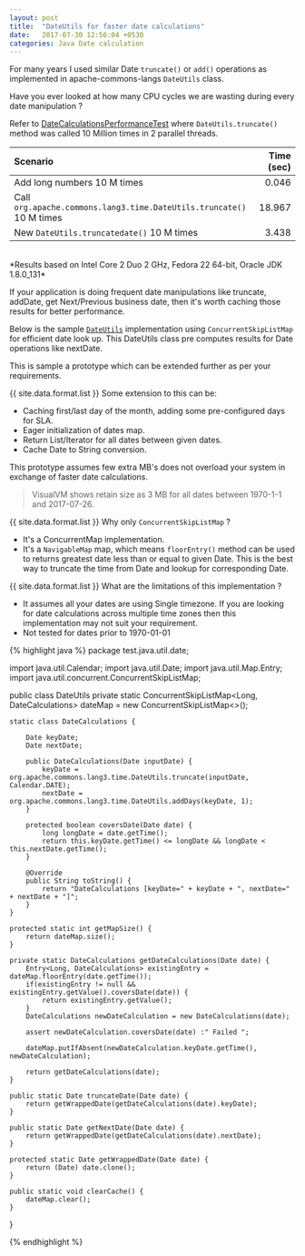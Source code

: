 ```yaml
---
layout: post
title:  "DateUtils for faster date calculations"
date:   2017-07-30 12:56:04 +0530
categories: Java Date calculation
---
```

For many years I used similar Date `truncate()` or `add()` operations as implemented in apache-commons-langs `DateUtils` class.

Have you ever looked at how many CPU cycles we are wasting during every date manipulation ?

Refer to [DateCalculationsPerformanceTest](https://github.com/rohandhapodkar/suggested-java-best-practices/blob/master/src/test/java/test/java/util/date/DateCalculationsPerformanceTest.java) where `DateUtils.truncate()` method was called 10 Million times in 2 parallel threads.

| Scenario | Time (sec) |
|:-------|-------:|
| Add long numbers 10 M times | 0.046 |
| Call `org.apache.commons.lang3.time.DateUtils.truncate()` 10 M times | 18.967 |
| New `DateUtils.truncatedate()` 10 M times | 3.438 |

<br>
*Results based on Intel Core 2 Duo 2 GHz, Fedora 22 64-bit, Oracle JDK 1.8.0_131*


If your application is doing frequent date manipulations like truncate, addDate, get Next/Previous business date, then it's worth caching those results for better performance.

Below is the sample [`DateUtils`](#DateUtils.source) implementation using `ConcurrentSkipListMap` for efficient date look up. This DateUtils class pre computes results for Date operations like nextDate.

This is sample a prototype which can be extended further as per your requirements.

{{ site.data.format.list }} Some extension to this can be:

- Caching first/last day of the month, adding some pre-configured days for SLA.
- Eager initialization of dates map.
- Return List/Iterator for all dates between given dates.
- Cache Date to String conversion.

This prototype assumes few extra MB's does not overload your system in exchange of faster date calculations.

> VisualVM shows retain size as 3 MB for all dates between 1970-1-1 and 2017-07-26.


{{ site.data.format.list }} Why only `ConcurrentSkipListMap` ?

- It's a ConcurrentMap implementation.
- It's a `NavigableMap` map, which means `floorEntry()` method can be used to returns greatest date less than or equal to given Date. This is the best way to truncate the time from Date and lookup for corresponding Date.

{{ site.data.format.list }} What are the limitations of this implementation ?

- It assumes all your dates are using Single timezone. If you are looking for date calculations across multiple time zones then this implementation may not suit your requirement. 
- Not tested for dates prior to 1970-01-01


<a name="DateUtils.source"/>
{% highlight java %}
package test.java.util.date;

import java.util.Calendar;
import java.util.Date;
import java.util.Map.Entry;
import java.util.concurrent.ConcurrentSkipListMap;

public class DateUtils 
	private static ConcurrentSkipListMap<Long, DateCalculations> dateMap = new ConcurrentSkipListMap<>();
	
	static class DateCalculations {
		
		Date keyDate;
		Date nextDate;
		
		public DateCalculations(Date inputDate) {
			keyDate = org.apache.commons.lang3.time.DateUtils.truncate(inputDate, Calendar.DATE);			
			nextDate = org.apache.commons.lang3.time.DateUtils.addDays(keyDate, 1);			
		}
		
		protected boolean coversDate(Date date) {
			long longDate = date.getTime();
			return this.keyDate.getTime() <= longDate && longDate < this.nextDate.getTime();
		}

		@Override
		public String toString() {
			return "DateCalculations [keyDate=" + keyDate + ", nextDate=" + nextDate + "]";
		}		
	}
	
	protected static int getMapSize() {
		return dateMap.size();
	}
	
	private static DateCalculations getDateCalculations(Date date) {
		Entry<Long, DateCalculations> existingEntry = dateMap.floorEntry(date.getTime());
		if(existingEntry != null && existingEntry.getValue().coversDate(date)) {
			return existingEntry.getValue();
		}
		DateCalculations newDateCalculation = new DateCalculations(date);
		
		assert newDateCalculation.coversDate(date) :" Failed ";
		
		dateMap.putIfAbsent(newDateCalculation.keyDate.getTime(), newDateCalculation);
		
		return getDateCalculations(date);
	}
	
	public static Date truncateDate(Date date) {
		return getWrappedDate(getDateCalculations(date).keyDate);
	}
	
	public static Date getNextDate(Date date) {
		return getWrappedDate(getDateCalculations(date).nextDate);
	}
	
	protected static Date getWrappedDate(Date date) {
		return (Date) date.clone();
	}
	
	public static void clearCache() {
		dateMap.clear();
	}
}

{% endhighlight %}
